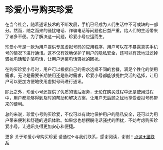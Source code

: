 # 珍爱小号购买珍爱

在当今社会，随着通讯技术的不断发展，手机已经成为人们生活中不可或缺的一部分。然而，随之而来的骚扰电话、诈骗电话等问题也日益严重，给人们的生活带来了诸多不便。为了解决这一问题，珍爱小号应运而生。

珍爱小号是一款为用户提供专属虚拟号码的应用程序，用户可以在不暴露真实手机号的情况下进行通讯。这不仅有效地保护了用户的隐私安全，还可以有效地过滤掉骚扰电话和诈骗电话，让用户远离电话骚扰的困扰。

在购买珍爱小号时，用户可以根据自己的需求选择不同的套餐，满足个性化的使用需求。无论是需要长期使用还是临时需求，珍爱小号都能够提供灵活的选择，让用户可以更加方便地使用虚拟号码进行通讯。

除此之外，珍爱小号还提供了优质的售后服务，无论在购买过程中还是使用过程中，用户都能够得到及时的帮助和解决方案，让用户无后顾之忧地享受虚拟号码带来的便利。

总的来说，珍爱小号购买珍爱，不仅可以有效地保护用户的隐私安全，还可以为用户带来便利和舒适的通讯体验。如果您也想摆脱电话骚扰的困扰，不妨考虑购买珍爱小号，让通讯变得更加安心和便捷。

更多 关于珍爱小号购买珍爱 请通过✈与我们联系，感谢阅读，谢谢！[点这✈里联系](https://d.k02.cc)